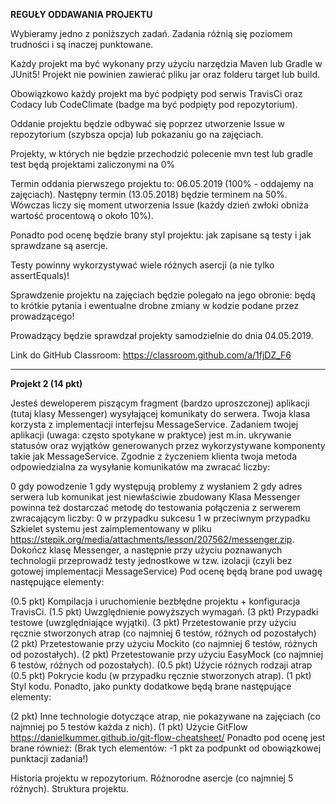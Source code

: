 
**REGUŁY ODDAWANIA PROJEKTU**

Wybieramy jedno z poniższych zadań. Zadania różnią się poziomem trudności i są inaczej punktowane.

Każdy projekt ma być wykonany przy użyciu narzędzia Maven lub Gradle w JUnit5! Projekt nie powinien zawierać pliku jar oraz folderu target lub build.

Obowiązkowo każdy projekt ma być podpięty pod serwis TravisCi oraz Codacy lub CodeClimate (badge ma być podpięty pod repozytorium).

Oddanie projektu będzie odbywać się poprzez utworzenie Issue w repozytorium (szybsza opcja) lub pokazaniu go na zajęciach.

Projekty, w których nie będzie przechodzić polecenie mvn test lub gradle test będą projektami zaliczonymi na 0%

Termin oddania pierwszego projektu to: 06.05.2019 (100% - oddajemy na zajęciach). Następny termin (13.05.2018) będzie terminem na 50%. Wówczas liczy się moment utworzenia Issue (każdy dzień zwłoki obniża wartość procentową o około 10%). 

Ponadto pod ocenę będzie brany styl projektu: jak zapisane są testy i jak sprawdzane są asercje.

Testy powinny wykorzystywać wiele różnych asercji (a nie tylko assertEquals)!

Sprawdzenie projektu na zajęciach będzie polegało na jego obronie: będą to krótkie pytania i ewentualne drobne zmiany w kodzie podane przez prowadzącego!

Prowadzący będzie sprawdzał projekty samodzielnie do dnia 04.05.2019.

Link do GitHub Classroom: https://classroom.github.com/a/1fjDZ_F6


------------------------

**Projekt 2 (14 pkt)**

Jesteś deweloperem piszącym fragment (bardzo uproszczonej) aplikacji (tutaj klasy Messenger) wysyłającej komunikaty do serwera. Twoja klasa korzysta z implementacji interfejsu MessageService. Zadaniem twojej aplikacji (uwaga: często spotykane w praktyce) jest m.in. ukrywanie statusów oraz wyjątków generowanych przez wykorzystywane komponenty takie jak MessageService. Zgodnie z życzeniem klienta twoja metoda odpowiedzialna za wysyłanie komunikatów ma zwracać liczby:

0 gdy powodzenie
1 gdy występują problemy z wysłaniem
2 gdy adres serwera lub komunikat jest niewłaściwie zbudowany Klasa Messenger powinna też dostarczać metodę do testowania połączenia z serwerem zwracającym liczby:
0 w przypadku sukcesu
1 w przeciwnym przypadku Szkielet systemu jest zaimplementowany w pliku https://stepik.org/media/attachments/lesson/207562/messenger.zip. Dokończ klasę Messenger, a następnie przy użyciu poznawanych technologii przeprowadź testy jednostkowe w tzw. izolacji (czyli bez gotowej implementacji MessageService)
Pod ocenę będą brane pod uwagę następujące elementy:

(0.5 pkt) Kompilacja i uruchomienie bezbłędne projektu + konfiguracja TravisCi.
(1.5 pkt) Uwzględnienie powyższych wymagań.
(3 pkt) Przypadki testowe (uwzględniające wyjątki).
(3 pkt) Przetestowanie przy użyciu ręcznie stworzonych atrap (co najmniej 6 testów, różnych od pozostałych)
(2 pkt) Przetestowanie przy użyciu Mockito (co najmniej 6 testów, różnych od pozostałych).
(2 pkt) Przetestowanie przy użyciu EasyMock (co najmniej 6 testów, różnych od pozostałych).
(0.5 pkt) Użycie różnych rodzaji atrap
(0.5 pkt) Pokrycie kodu (w przypadku ręcznie stworzonych atrap).
(1 pkt) Styl kodu.
Ponadto, jako punkty dodatkowe będą brane następujące elementy:

(2 pkt) Inne technologie dotyczące atrap, nie pokazywane na zajęciach (co najmniej po 5 testów każda z nich).
(1 pkt) Użycie GitFlow https://danielkummer.github.io/git-flow-cheatsheet/
Ponadto pod ocenę jest brane również: (Brak tych elementów: -1 pkt za podpunkt od obowiązkowej punktacji zadania!)

Historia projektu w repozytorium.
Różnorodne asercje (co najmniej 5 różnych).
Struktura projektu.